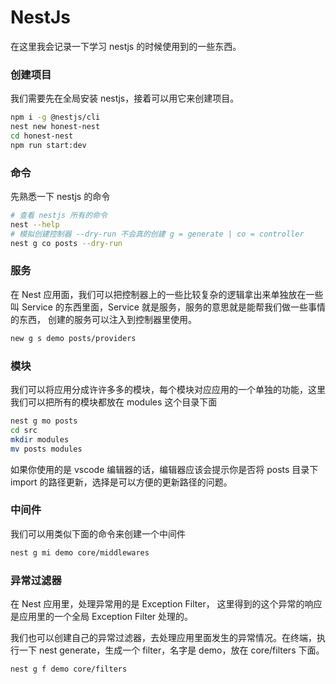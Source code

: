 # NestJs

在这里我会记录一下学习 nestjs 的时候使用到的一些东西。

### 创建项目

我们需要先在全局安装 nestjs，接着可以用它来创建项目。

```bash
npm i -g @nestjs/cli
nest new honest-nest
cd honest-nest
npm run start:dev
```

### 命令

先熟悉一下 nestjs 的命令

```bash
# 查看 nestjs 所有的命令
nest --help
# 模拟创建控制器 --dry-run 不会真的创建 g = generate | co = controller
nest g co posts --dry-run
```

### 服务

在 Nest 应用面，我们可以把控制器上的一些比较复杂的逻辑拿出来单独放在一些叫 Service 的东西里面，Service 就是服务，服务的意思就是能帮我们做一些事情的东西， 创建的服务可以注入到控制器里使用。

```bash
new g s demo posts/providers
```

### 模块

我们可以将应用分成许许多多的模块，每个模块对应应用的一个单独的功能，这里我们可以把所有的模块都放在 modules 这个目录下面

```bash
nest g mo posts
cd src
mkdir modules
mv posts modules
```

如果你使用的是 vscode 编辑器的话，编辑器应该会提示你是否将 posts 目录下 import 的路径更新，选择是可以方便的更新路径的问题。

### 中间件

我们可以用类似下面的命令来创建一个中间件

```bash
nest g mi demo core/middlewares
```

### 异常过滤器

在 Nest 应用里，处理异常用的是 Exception Filter， 这里得到的这个异常的响应是应用里的一个全局 Exception Filter 处理的。

我们也可以创建自己的异常过滤器，去处理应用里面发生的异常情况。在终端，执行一下 nest generate，生成一个 filter，名字是 demo，放在 core/filters 下面。

```bash
nest g f demo core/filters
```